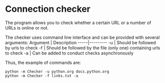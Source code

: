 # Connection checker #

The program allows you to check whether a certain URL or a number of URLs is online or not.

The checker uses command line interface and can be provided with several arguments:
Argument | Description
-----|---------
-u | Should be followed by urls to check
-f | Should be followed by the file (only one) containing urls to check
-a | Can be added to conduct checks asynchronously

Thus, the example of commands are:
```
python -m Checker -u python.org docs.python.org
python -m Checker -f links.txt -a
```
